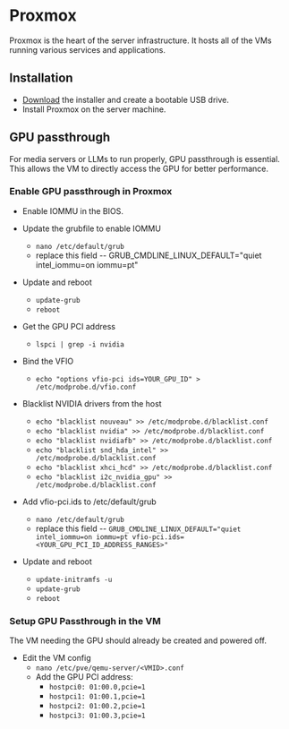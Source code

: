 # Proxmox

Proxmox is the heart of the server infrastructure. It hosts all of the VMs running various services and applications.

## Installation

- [Download](https://proxmox.com/en/downloads) the installer and create a bootable USB drive.
- Install Proxmox on the server machine.

## GPU passthrough

For media servers or LLMs to run properly, GPU passthrough is essential. This allows the VM to directly access the GPU for better performance.

### Enable GPU passthrough in Proxmox

- Enable IOMMU in the BIOS.
- Update the grubfile to enable IOMMU
    - `nano /etc/default/grub`
    - replace this field -- GRUB_CMDLINE_LINUX_DEFAULT="quiet intel_iommu=on iommu=pt"
- Update and reboot
    - `update-grub`
    - `reboot`

- Get the GPU PCI address
    - `lspci | grep -i nvidia`
- Bind the VFIO
    - `echo "options vfio-pci ids=YOUR_GPU_ID" > /etc/modprobe.d/vfio.conf`
- Blacklist NVIDIA drivers from the host
    - `echo "blacklist nouveau" >> /etc/modprobe.d/blacklist.conf`
    - `echo "blacklist nvidia" >> /etc/modprobe.d/blacklist.conf`
    - `echo "blacklist nvidiafb" >> /etc/modprobe.d/blacklist.conf`
    - `echo "blacklist snd_hda_intel" >> /etc/modprobe.d/blacklist.conf`
    - `echo "blacklist xhci_hcd" >> /etc/modprobe.d/blacklist.conf`
    - `echo "blacklist i2c_nvidia_gpu" >> /etc/modprobe.d/blacklist.conf`
- Add vfio-pci.ids to /etc/default/grub
    - `nano /etc/default/grub`
    - replace this field -- `GRUB_CMDLINE_LINUX_DEFAULT="quiet intel_iommu=on iommu=pt vfio-pci.ids=<YOUR_GPU_PCI_ID_ADDRESS_RANGES>"`
- Update and reboot
    - `update-initramfs -u`
    - `update-grub`
    - `reboot`

### Setup GPU Passthrough in the VM

The VM needing the GPU should already be created and powered off.

- Edit the VM config
    - `nano /etc/pve/qemu-server/<VMID>.conf`
    - Add the GPU PCI address:
        - `hostpci0: 01:00.0,pcie=1`
        - `hostpci1: 01:00.1,pcie=1`
        - `hostpci2: 01:00.2,pcie=1`
        - `hostpci3: 01:00.3,pcie=1`